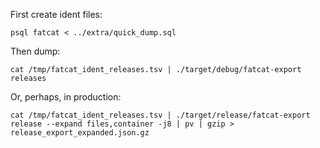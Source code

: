 
First create ident files:

    psql fatcat < ../extra/quick_dump.sql

Then dump:

    cat /tmp/fatcat_ident_releases.tsv | ./target/debug/fatcat-export releases

Or, perhaps, in production:

    cat /tmp/fatcat_ident_releases.tsv | ./target/release/fatcat-export release --expand files,container -j8 | pv | gzip > release_export_expanded.json.gz

